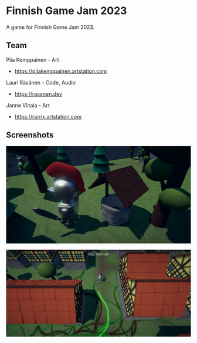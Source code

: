 # Finnish Game Jam 2023

A game for Finnish Game Jam 2023.

## Team

Piia Kemppainen - Art
- https://piiakemppainen.artstation.com

Lauri Räsänen - Code, Audio
- https://rasanen.dev

Janne Viitala - Art
- https://rarrix.artstation.com

## Screenshots

![screenshot](/screenshots/well.png)

![screenshot](/screenshots/gameplay_01.png)
